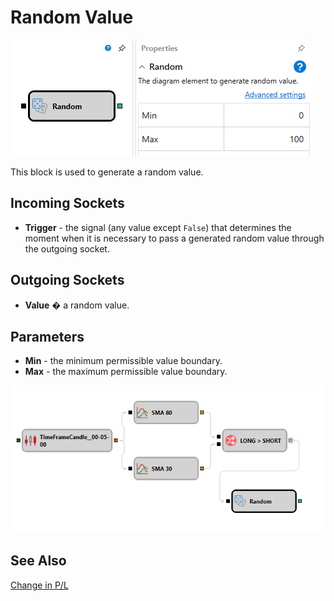 # Random Value

![Designer Random 00](../../../../../../images/designer_random_00.png)

This block is used to generate a random value.

## Incoming Sockets

- **Trigger** - the signal (any value except `False`) that determines the moment when it is necessary to pass a generated random value through the outgoing socket.

## Outgoing Sockets

- **Value** � a random value.

## Parameters

- **Min** - the minimum permissible value boundary.
- **Max** - the maximum permissible value boundary.

![Designer Random 01](../../../../../../images/designer_random_01.png)

## See Also

[Change in P/L](pnl_strategy.md)